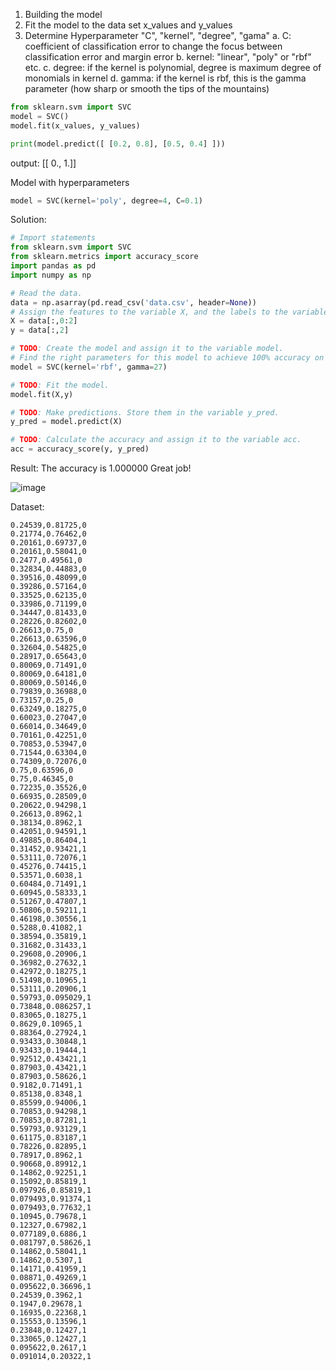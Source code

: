 1. Building the model
2. Fit the model to the data set x_values and y_values
3. Determine Hyperparameter "C", "kernel", "degree", "gama"
  a. C: coefficient of classification error to change the focus between classification error and margin error
  b. kernel: "linear", "poly" or "rbf" etc.
  c. degree: if the kernel is polynomial, degree is maximum degree of monomials in kernel
  d. gamma: if the kernel is rbf, this is the gamma parameter (how sharp or smooth the tips of the mountains)
  
```python
from sklearn.svm import SVC
model = SVC()
model.fit(x_values, y_values)
```  
```python
print(model.predict([ [0.2, 0.8], [0.5, 0.4] ]))
```
  output: [[ 0., 1.]]

Model with hyperparameters

```python
model = SVC(kernel='poly', degree=4, C=0.1)
```

Solution:

```python
# Import statements 
from sklearn.svm import SVC
from sklearn.metrics import accuracy_score
import pandas as pd
import numpy as np

# Read the data.
data = np.asarray(pd.read_csv('data.csv', header=None))
# Assign the features to the variable X, and the labels to the variable y. 
X = data[:,0:2]
y = data[:,2]

# TODO: Create the model and assign it to the variable model.
# Find the right parameters for this model to achieve 100% accuracy on the dataset.
model = SVC(kernel='rbf', gamma=27)

# TODO: Fit the model.
model.fit(X,y)

# TODO: Make predictions. Store them in the variable y_pred.
y_pred = model.predict(X)

# TODO: Calculate the accuracy and assign it to the variable acc.
acc = accuracy_score(y, y_pred)
```

Result:
The accuracy is 1.000000
Great job!

![image](https://user-images.githubusercontent.com/35730346/151684591-d0097e50-3ad1-461a-ba47-b5c22847cb47.png)

Dataset:

```csv
0.24539,0.81725,0
0.21774,0.76462,0
0.20161,0.69737,0
0.20161,0.58041,0
0.2477,0.49561,0
0.32834,0.44883,0
0.39516,0.48099,0
0.39286,0.57164,0
0.33525,0.62135,0
0.33986,0.71199,0
0.34447,0.81433,0
0.28226,0.82602,0
0.26613,0.75,0
0.26613,0.63596,0
0.32604,0.54825,0
0.28917,0.65643,0
0.80069,0.71491,0
0.80069,0.64181,0
0.80069,0.50146,0
0.79839,0.36988,0
0.73157,0.25,0
0.63249,0.18275,0
0.60023,0.27047,0
0.66014,0.34649,0
0.70161,0.42251,0
0.70853,0.53947,0
0.71544,0.63304,0
0.74309,0.72076,0
0.75,0.63596,0
0.75,0.46345,0
0.72235,0.35526,0
0.66935,0.28509,0
0.20622,0.94298,1
0.26613,0.8962,1
0.38134,0.8962,1
0.42051,0.94591,1
0.49885,0.86404,1
0.31452,0.93421,1
0.53111,0.72076,1
0.45276,0.74415,1
0.53571,0.6038,1
0.60484,0.71491,1
0.60945,0.58333,1
0.51267,0.47807,1
0.50806,0.59211,1
0.46198,0.30556,1
0.5288,0.41082,1
0.38594,0.35819,1
0.31682,0.31433,1
0.29608,0.20906,1
0.36982,0.27632,1
0.42972,0.18275,1
0.51498,0.10965,1
0.53111,0.20906,1
0.59793,0.095029,1
0.73848,0.086257,1
0.83065,0.18275,1
0.8629,0.10965,1
0.88364,0.27924,1
0.93433,0.30848,1
0.93433,0.19444,1
0.92512,0.43421,1
0.87903,0.43421,1
0.87903,0.58626,1
0.9182,0.71491,1
0.85138,0.8348,1
0.85599,0.94006,1
0.70853,0.94298,1
0.70853,0.87281,1
0.59793,0.93129,1
0.61175,0.83187,1
0.78226,0.82895,1
0.78917,0.8962,1
0.90668,0.89912,1
0.14862,0.92251,1
0.15092,0.85819,1
0.097926,0.85819,1
0.079493,0.91374,1
0.079493,0.77632,1
0.10945,0.79678,1
0.12327,0.67982,1
0.077189,0.6886,1
0.081797,0.58626,1
0.14862,0.58041,1
0.14862,0.5307,1
0.14171,0.41959,1
0.08871,0.49269,1
0.095622,0.36696,1
0.24539,0.3962,1
0.1947,0.29678,1
0.16935,0.22368,1
0.15553,0.13596,1
0.23848,0.12427,1
0.33065,0.12427,1
0.095622,0.2617,1
0.091014,0.20322,1
```

